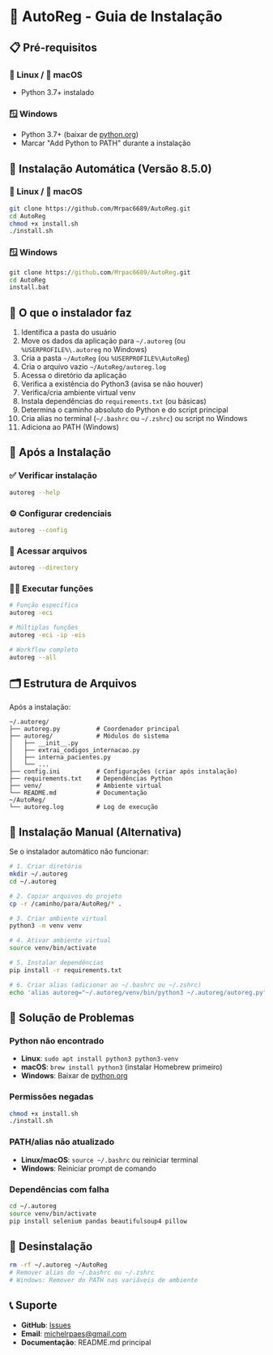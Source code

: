 # 🚀 AutoReg - Guia de Instalação

## 📋 Pré-requisitos

### 🐧 Linux / 🍎 macOS
- Python 3.7+ instalado

### 🪟 Windows
- Python 3.7+ (baixar de [python.org](https://python.org))
- Marcar "Add Python to PATH" durante a instalação

## 🔧 Instalação Automática (Versão 8.5.0)

### 🐧 Linux / 🍎 macOS
```bash
git clone https://github.com/Mrpac6689/AutoReg.git
cd AutoReg
chmod +x install.sh
./install.sh
```

### 🪟 Windows
```cmd
git clone https://github.com/Mrpac6689/AutoReg.git
cd AutoReg
install.bat
```

## 📁 O que o instalador faz

1. Identifica a pasta do usuário
2. Move os dados da aplicação para `~/.autoreg` (ou `%USERPROFILE%\.autoreg` no Windows)
3. Cria a pasta `~/AutoReg` (ou `%USERPROFILE%\AutoReg`)
4. Cria o arquivo vazio `~/AutoReg/autoreg.log`
5. Acessa o diretório da aplicação
6. Verifica a existência do Python3 (avisa se não houver)
7. Verifica/cria ambiente virtual venv
8. Instala dependências do `requirements.txt` (ou básicas)
9. Determina o caminho absoluto do Python e do script principal
10. Cria alias no terminal (`~/.bashrc` ou `~/.zshrc`) ou script no Windows
11. Adiciona ao PATH (Windows)

## 🎯 Após a Instalação

### ✅ Verificar instalação
```bash
autoreg --help
```

### ⚙️ Configurar credenciais
```bash
autoreg --config
```

### 📂 Acessar arquivos
```bash
autoreg --directory
```

### 🏃‍♂️ Executar funções
```bash
# Função específica
autoreg -eci

# Múltiplas funções
autoreg -eci -ip -eis

# Workflow completo
autoreg --all
```

## 🗂️ Estrutura de Arquivos

Após a instalação:
```
~/.autoreg/
├── autoreg.py          # Coordenador principal
├── autoreg/            # Módulos do sistema
│   ├── __init__.py
│   ├── extrai_codigos_internacao.py
│   ├── interna_pacientes.py
│   └── ...
├── config.ini          # Configurações (criar após instalação)
├── requirements.txt    # Dependências Python
├── venv/               # Ambiente virtual
└── README.md           # Documentação
~/AutoReg/
└── autoreg.log         # Log de execução
```

## 🔧 Instalação Manual (Alternativa)

Se o instalador automático não funcionar:

```bash
# 1. Criar diretório
mkdir ~/.autoreg
cd ~/.autoreg

# 2. Copiar arquivos do projeto
cp -r /caminho/para/AutoReg/* .

# 3. Criar ambiente virtual
python3 -m venv venv

# 4. Ativar ambiente virtual
source venv/bin/activate

# 5. Instalar dependências
pip install -r requirements.txt

# 6. Criar alias (adicionar ao ~/.bashrc ou ~/.zshrc)
echo 'alias autoreg="~/.autoreg/venv/bin/python3 ~/.autoreg/autoreg.py"' >> ~/.bashrc
```

## 🚨 Solução de Problemas

### Python não encontrado
- **Linux**: `sudo apt install python3 python3-venv`
- **macOS**: `brew install python3` (instalar Homebrew primeiro)
- **Windows**: Baixar de [python.org](https://python.org)

### Permissões negadas
```bash
chmod +x install.sh
./install.sh
```

### PATH/alias não atualizado
- **Linux/macOS**: `source ~/.bashrc` ou reiniciar terminal
- **Windows**: Reiniciar prompt de comando

### Dependências com falha
```bash
cd ~/.autoreg
source venv/bin/activate
pip install selenium pandas beautifulsoup4 pillow
```

## 🔄 Desinstalação

```bash
rm -rf ~/.autoreg ~/AutoReg
# Remover alias do ~/.bashrc ou ~/.zshrc
# Windows: Remover do PATH nas variáveis de ambiente
```

## 📞 Suporte

- **GitHub**: [Issues](https://github.com/Mrpac6689/AutoReg/issues)
- **Email**: michelrpaes@gmail.com
- **Documentação**: README.md principal
